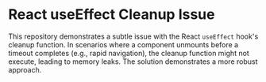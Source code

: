 # React useEffect Cleanup Issue
This repository demonstrates a subtle issue with the React `useEffect` hook's cleanup function.  In scenarios where a component unmounts before a timeout completes (e.g., rapid navigation), the cleanup function might not execute, leading to memory leaks.  The solution demonstrates a more robust approach.